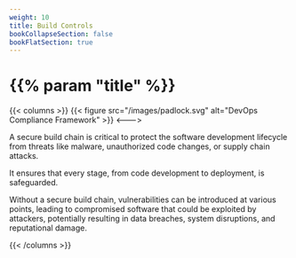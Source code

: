 ```yaml
---
weight: 10
title: Build Controls
bookCollapseSection: false
bookFlatSection: true
---
```


# {{% param "title" %}}

{{< columns >}}
{{< figure src="/images/padlock.svg" alt="DevOps Compliance Framework" >}}
<--->

A secure build chain is critical to protect the software development lifecycle from threats like malware, unauthorized code changes, or supply chain attacks. 

It ensures that every stage, from code development to deployment, is safeguarded. 

Without a secure build chain, vulnerabilities can be introduced at various points, leading to compromised software that could be exploited by attackers, potentially resulting in data breaches, system disruptions, and reputational damage.

{{< /columns >}}
